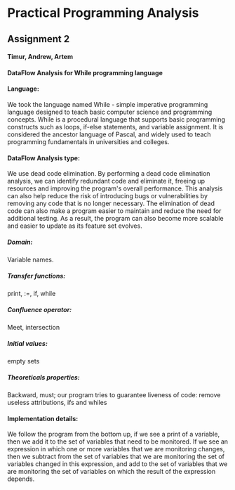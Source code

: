 # Practical Programming Analysis
## Assignment 2
#### Timur, Andrew, Artem

#### DataFlow Analysis for While programming language

#### Language:
We took the language named While - simple imperative programming language designed to teach basic computer science and programming concepts. While is a procedural language that supports basic programming constructs such as loops, if-else statements, and variable assignment. It is considered the ancestor language of Pascal, and widely used to teach programming fundamentals in universities and colleges.

#### DataFlow Analysis type:
We use dead code elimination. By performing a dead code elimination analysis, we can identify redundant code and eliminate it, freeing up resources and improving the program's overall performance. This analysis can also help reduce the risk of introducing bugs or vulnerabilities by removing any code that is no longer necessary. The elimination of dead code can also make a program easier to maintain and reduce the need for additional testing. As a result, the program can also become more scalable and easier to update as its feature set evolves.

##### Domain:
Variable names. 

##### Transfer functions:
print, :=, if, while

##### Confluence operator:
Meet, intersection
 
##### Initial values:
empty sets

##### Theoreticals properties:
Backward, must; our program tries to guarantee liveness of code: remove useless attributions, ifs and whiles
 

#### Implementation details:
We follow the program from the bottom up, if we see a print of a variable, then we add it to the set of variables that need to be monitored.
If we see an expression in which one or more variables that we are monitoring changes, then we subtract from the set of variables that we are monitoring the set of variables changed in this expression, and add to the set of variables that we are monitoring the set of variables on which the result of the expression depends.
